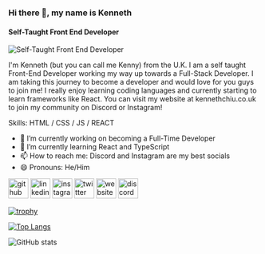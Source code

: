 ### Hi there 👋, my name is Kenneth
#### Self-Taught Front End Developer
![Self-Taught Front End Developer](https://pbs.twimg.com/profile_banners/1326511929364508673/1724584205/600x200)

I'm Kenneth (but you can call me Kenny) from the U.K. I am a self taught Front-End Developer working my way up towards a Full-Stack Developer. I am taking this journey to become a developer and would love for you guys to join me! I really enjoy learning coding languages and currently starting to learn frameworks like React. You can visit my website at kennethchiu.co.uk to join my community on Discord or Instagram!

Skills: HTML / CSS / JS / REACT

- 🔭 I’m currently working on becoming a Full-Time Developer 
- 🌱 I’m currently learning React and TypeScript 
- 📫 How to reach me: Discord and Instagram are my best socials 
- 😄 Pronouns: He/Him 


[<img src='https://cdn.jsdelivr.net/npm/simple-icons@3.0.1/icons/github.svg' alt='github' height='40'>](https://github.com/Kennychiu0701)  [<img src='https://cdn.jsdelivr.net/npm/simple-icons@3.0.1/icons/linkedin.svg' alt='linkedin' height='40'>](https://www.linkedin.com/in/https://www.linkedin.com/in/kennethchiu125//)  [<img src='https://cdn.jsdelivr.net/npm/simple-icons@3.0.1/icons/instagram.svg' alt='instagram' height='40'>](https://www.instagram.com/https://www.instagram.com/developer.kenny?igsh=MWFoaWM4YTdibGx3dQ==/)  [<img src='https://cdn.jsdelivr.net/npm/simple-icons@3.0.1/icons/twitter.svg' alt='twitter' height='40'>](https://twitter.com/kennychiu125)  [<img src='https://cdn.jsdelivr.net/npm/simple-icons@3.0.1/icons/icloud.svg' alt='website' height='40'>](www.kennethchiu.co.uk)  [<img src='https://cdn.jsdelivr.net/npm/simple-icons@3.0.1/icons/discord.svg' alt='discord' height='40'>](https://discord.gg/zxdyZAsZXM)  

[![trophy](https://github-profile-trophy.vercel.app/?username=Kennychiu0701)](https://github.com/ryo-ma/github-profile-trophy)

[![Top Langs](https://github-readme-stats.vercel.app/api/top-langs/?username=Kennychiu0701)](https://github.com/anuraghazra/github-readme-stats)

![GitHub stats](https://github-readme-stats.vercel.app/api?username=Kennychiu0701&show_icons=true)  

